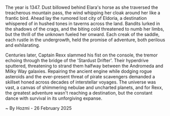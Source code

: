 
The year is 1347.  Dust billowed behind Elara's horse as she traversed the treacherous mountain pass, the wind whipping her cloak around her like a frantic bird.  Ahead lay the rumored lost city of Eldoria, a destination whispered of in hushed tones in taverns across the land.  Bandits lurked in the shadows of the crags, and the biting cold threatened to numb her limbs, but the thrill of the unknown fueled her onward. Each creak of the saddle, each rustle in the undergrowth, held the promise of adventure, both perilous and exhilarating.

Centuries later, Captain Rexx slammed his fist on the console, the tremor echoing through the bridge of the 'Stardust Drifter'.  Their hyperdrive sputtered, threatening to strand them halfway between the Andromeda and Milky Way galaxies.  Repairing the ancient engine while dodging rogue asteroids and the ever-present threat of pirate scavengers demanded a skillset honed across decades of interstellar voyages.  The universe was vast, a canvas of shimmering nebulae and uncharted planets, and for Rexx, the greatest adventure wasn't reaching a destination, but the constant dance with survival in its unforgiving expanse.

~ By Hozmi - 26 February 2025
